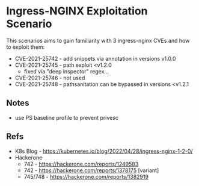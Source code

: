 # Ingress-NGINX Exploitation Scenario

This scenarios aims to gain familiarity with 3 ingress-nginx CVEs and how to exploit them:
* CVE-2021-25742 - add snippets via annotation in versions v1.0.0
* CVE-2021-25745 - path exploit <v1.2.0
    * fixed via "deep inspector" regex...
* CVE-2021-25746 - not used
* CVE-2021-25748 - pathsanitation can be bypassed in versions <v1.2.1


## Notes
- use PS baseline profile to prevent privesc

## Refs
- K8s Blog - https://kubernetes.io/blog/2022/04/28/ingress-nginx-1-2-0/
- Hackerone
    - 742 - https://hackerone.com/reports/1249583
    - 742 - https://hackerone.com/reports/1378175 [variant]
    - 745/748 - https://hackerone.com/reports/1382919
